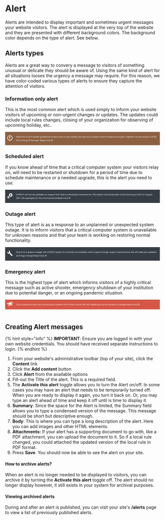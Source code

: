 # Alert

Alerts are intended to display important and sometimes urgent messages your website visitors. The alert is displayed at the very top of the website and they are presented with different background colors. The background color depends on the type of alert. See below.

## Alerts types

Alerts are a great way to convery a message to visitors of something unusual or delicate they should be aware of. Using the same kind of alert for all situations looses the urgency a message may require. For this reason, we have color-coded various types of alerts to ensure they capture the attention of visitors.

### Information only alert

This is the most common alert which is used simply to inform your website visitors of upcoming or non-urgent changes or updates. The updates could include local rules changes, closing of your organization for observing of upcoming holiday, etc..

![Information only alert](../.gitbook/assets/alert-info.png)

### Scheduled alert

If you know ahead of time that a critical computer system your visitors relay on, will need to be restarted or shutdown for a period of time due to schedule maintenance or a needed upgrade, this is the alert you need to use.

![Scheduled alert](../.gitbook/assets/alert-scheduled.png)

### Outage alert

This type of alert is as a response to an unplanned or unexpected system outage. It is to inform visitors that a critical computer system is unavailable for unknown reasons and that your team is working on restoring normal functionality.

![Outage alert](../.gitbook/assets/alert-outage.png)

### Emergency alert

This is the highest type of alert which informs visitors of a highly critical message such as active shooter, emergency shutdown of your institution due to potential danger, or an ongoing pandemic situation.

![Alert emergency](../.gitbook/assets/alert-emergency.png)

## Creating Alert messages

{% hint style="info" %}
**IMPORTANT**: Ensure you are logged in with your own website credentials. You should have received separate instructions to login.
{% endhint %}

1. From your website's administrative toolbar (top of your site), click the **Content** link
2. Click the **Add content** button
3. Click **Alert** from the available options
4. Fill-out the Title of the alert. This is a required field.
5. The **Activate this alert** toggle allows you to turn the Alert on/off. In some cases you may have an alert that needs to be temporarily turned off. When you are ready to display it again, you turn it back on. Or, you may type an alert ahead of time and keep it off until is time to display it.
6. **Summary**: Since the space for the Alert is limited, the Summary field allows you to type a condensed version of the message. This message should be short but descriptive enough.
7. **Body**: This is where you can type a long description of the alert. Here you can add images and other HTML elements.
8. **Attachments:** If your alert has a supporting document to go with, like a PDF attachment, you can upload the document to it. So if a local rule changed, you could attached the updated version of the local rule in PDF format.
9. Press **Save**. You should now be able to see the alert on your site.

#### How to archive alerts?

When an alert is no longer needed to be displayed to visitors, you can archive it by turning the **Activate this alert** toggle off. The alert should no longer display however, it still exists in your system for archival purposes.

#### Viewing archived alerts

During and after an alert is published, you can visit your site's **/alerts** page to view a list of previously published alerts.
